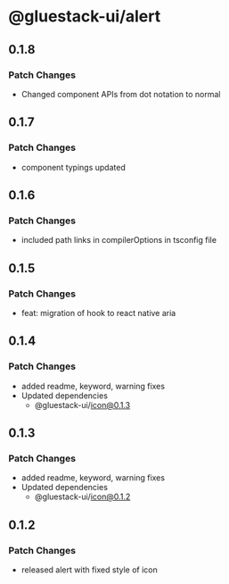 # @gluestack-ui/alert

## 0.1.8

### Patch Changes

- Changed component APIs from dot notation to normal

## 0.1.7

### Patch Changes

- component typings updated

## 0.1.6

### Patch Changes

- included path links in compilerOptions in tsconfig file

## 0.1.5

### Patch Changes

- feat: migration of hook to react native aria

## 0.1.4

### Patch Changes

- added readme, keyword, warning fixes
- Updated dependencies
  - @gluestack-ui/icon@0.1.3

## 0.1.3

### Patch Changes

- added readme, keyword, warning fixes
- Updated dependencies
  - @gluestack-ui/icon@0.1.2

## 0.1.2

### Patch Changes

- released alert with fixed style of icon
